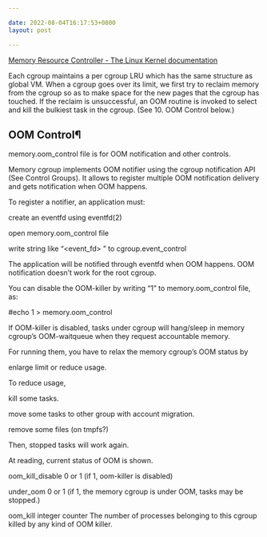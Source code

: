 ```yaml
---

date: 2022-08-04T16:17:53+0800
layout: post

---
```


[Memory Resource Controller - The Linux Kernel  documentation](https://www.kernel.org/doc/html/latest/admin-guide/cgroup-v1/memory.html)

Each cgroup maintains a per cgroup LRU which has the same structure as global VM. When a cgroup goes over its limit, we first try to reclaim memory from the cgroup so as to make space for the new pages that the cgroup has touched. If the reclaim is unsuccessful, an OOM routine is invoked to select and kill the bulkiest task in the cgroup. (See 10. OOM Control below.)

## OOM Control¶

memory.oom_control file is for OOM notification and other controls.

Memory cgroup implements OOM notifier using the cgroup notification API (See Control Groups). It allows to register multiple OOM notification delivery and gets notification when OOM happens.

To register a notifier, an application must:

create an eventfd using eventfd(2)

open memory.oom_control file

write string like “<event_fd> <fd of memory.oom_control>” to cgroup.event_control

The application will be notified through eventfd when OOM happens. OOM notification doesn’t work for the root cgroup.

You can disable the OOM-killer by writing “1” to memory.oom_control file, as:

#echo 1 > memory.oom_control

If OOM-killer is disabled, tasks under cgroup will hang/sleep in memory cgroup’s OOM-waitqueue when they request accountable memory.

For running them, you have to relax the memory cgroup’s OOM status by

enlarge limit or reduce usage.

To reduce usage,

kill some tasks.

move some tasks to other group with account migration.

remove some files (on tmpfs?)

Then, stopped tasks will work again.

At reading, current status of OOM is shown.

oom_kill_disable 0 or 1 (if 1, oom-killer is disabled)

under_oom 0 or 1 (if 1, the memory cgroup is under OOM, tasks may be stopped.)

oom_kill integer counter The number of processes belonging to this cgroup killed by any kind of OOM killer.

